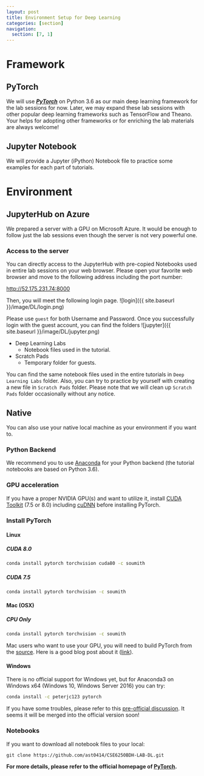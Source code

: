 ```yaml
---
layout: post
title: Environment Setup for Deep Learning
categories: [section]
navigation:
  section: [7, 1]
---
```


# Framework
## PyTorch
We will use ***[PyTorch](http://pytorch.org/)*** on Python 3.6 as our main deep learning framework for the lab sessions for now. Later, we may expand these lab sessions with other popular deep learning frameworks such as TensorFlow and Theano. Your helps for adopting other frameworks or for enriching the lab materials are always welcome!

## Jupyter Notebook
We will provide a Jupyter (iPython) Notebook file to practice some examples for each part of tutorials.

# Environment
<!--
## Docker
We have prepared a Docker image (***sorry for the additional environment, we have a plan to combine all into a single environment***) and you can start a instance by following commands (install Docker first if you did not.)

{% highlight bash %}
docker run -it --privileged=true --cap-add=SYS_ADMIN --name doctorai -p 2222:22 -p 9530:9530 -v /YOUR/LOCAL/FOLDER/TO/SHARE:/mnt/data yuikns/doctorai:latest /bin/bash
{% endhighlight %}
-->

<!--
## Azure Server
We prepared a server with a GPU on Microsoft Azure. It would be enough to follow just the lab sessions even though the server is not very powerful one.

### Access to the server
We created users and put the public keys same with the one you received from us to use our secure environment. You can access to this Azure server by using the `USERNAME` and the `PATH-TO-KEYFILE` with the following command:
 
```bash
ssh <USERNAME>@52.175.231.74 -i <PATH-TO-KEYFILE>
```
For example, if I received `p_san37` as my user name for the secure environment and my key file is located at `~/.ssh/cse6250-se`, then I can login to our Azure server also by:

```bash
ssh p_san37@52.175.231.74 -i ~/.ssh/cse6250-se
```
You can modify your ssh configuration file, `~/.ssh/config`, and add corresponding information for more convenient access.

### Configurations
#### Path
We already installed package required including Anaconda2/3, PyTorch, and CUDA libraries.
However, you need to set PATH for at least Anaconda executable files.
Therefore, once you successfully login to the server, please run the following command to set the path at the end of your `.bashrc` file:

```bash
echo 'export PATH=/usr/local/anaconda3/bin:$PATH' >> ~/.bashrc
```
or you can manually modify `~/.bashrc` file with your favorite editor, e.g. `vim`.

If you want to use Anaconda2 (Python 2.7), you can replace `anaconda3` in the command above with `anaconda2`. However, please note that the tutorial notebook files are written in Python 3 and you will need to modify codes.

#### Jupyter
If you want to directly run the tutorial notebook files, you need to run a Jupyter server first.
-->
## JupyterHub on Azure
We prepared a server with a GPU on Microsoft Azure. It would be enough to follow just the lab sessions even though the server is not very powerful one.

### Access to the server
You can directly access to the JupyterHub with pre-copied Notebooks used in entire lab sessions on your web browser. Please open your favorite web browser and move to the following address including the port number:

<a href='http://52.175.231.74:8000' target='_blank'>http://52.175.231.74:8000</a>

Then, you will meet the following login page.
![login]({{ site.baseurl }}/image/DL/login.png)

Please use `guest` for both Username and Password.
Once you successfully login with the guest account, you can find the folders
![jupyter]({{ site.baseurl }}/image/DL/jupyter.png)

- Deep Learning Labs
	- Notebook files used in the tutorial.
- Scratch Pads
	- Temporary folder for guests.

You can find the same notebook files used in the entire tutorials in `Deep Learning Labs` folder. Also, you can try to practice by yourself with creating a new file in `Scratch Pads` folder. Please note that we will clean up `Scratch Pads` folder occasionally without any notice.

## Native
You can also use your native local machine as your environment if you want to.

### Python Backend
We recommend you to use [Anaconda](https://anaconda.org/) for your Python backend (the tutorial notebooks are based on Python 3.6).

### GPU acceleration
If you have a proper NVIDIA GPU(s) and want to utilize it, install [CUDA Toolkit](https://developer.nvidia.com/cuda-downloads) (7.5 or 8.0) including [cuDNN](https://developer.nvidia.com/cudnn) before installing PyTorch.

### Install PyTorch
#### Linux
##### CUDA 8.0
```bash
conda install pytorch torchvision cuda80 -c soumith
```
##### CUDA 7.5
```bash
conda install pytorch torchvision -c soumith
```
#### Mac (OSX)
##### CPU Only
```bash
conda install pytorch torchvision -c soumith
```
Mac users who want to use your GPU, you will need to build PyTorch from the [source](https://github.com/pytorch/pytorch#from-source). Here is a good blog post about it ([link](https://zhaoyu.li/post/install-pytorch-on-mac-with-nvidia-gpu/)).

#### Windows
There is no official support for Windows yet, but for Anaconda3 on Windows x64 (Windows 10, Windows Server 2016) you can try:
```bash
conda install -c peterjc123 pytorch
```
If you have some troubles, please refer to this [pre-official discussion](https://github.com/pytorch/pytorch/issues/494). It seems it will be merged into the official version soon!

### Notebooks
If you want to download all notebook files to your local:
```
git clone https://github.com/ast0414/CSE6250BDH-LAB-DL.git
```

**For more details, please refer to the official homepage of [PyTorch](http://pytorch.org/).**
